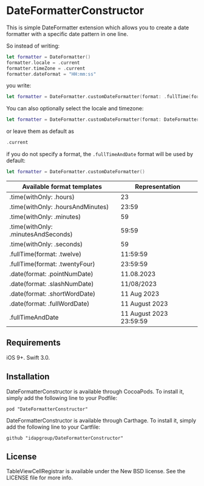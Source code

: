 # DateFormatterConstructor

This is simple DateFormatter extension which allows you to create a date formatter with a specific date pattern in one line.

So instead of writing:
```swift
let formatter = DateFormatter()
formatter.locale = .current
formatter.timeZone = .current
formatter.dateFormat = "HH:mm:ss"
```
you write:
```swift
let formatter = DateFormatter.customDateFormatter(format: .fullTime(format: .twentyFour))
```
You can also optionally select the locale and timezone:
```swift
let formatter = DateFormatter.customDateFormatter(format: DateFormatter.DateFormat, locale: Locale(identifier: "en-US"), timeZone: .gmt)
```
or leave them as default as
```swift
.current
```
if you do not specify a format, the ```.fullTimeAndDate``` format will be used by default:
```swift
let formatter = DateFormatter.customDateFormatter()
```

| Available format templates | Representation |
| -------------------------- | -------------- |
| .time(withOnly: .hours)  | 23 |
| .time(withOnly: .hoursAndMinutes)  | 23:59 |
| .time(withOnly: .minutes)  | 59 |
| .time(withOnly: .minutesAndSeconds) | 59:59 |
| .time(withOnly: .seconds) | 59 |
| .fullTime(format: .twelve) | 11:59:59 |
| .fullTime(format: .twentyFour) | 23:59:59 |
| .date(format: .pointNumDate) | 11.08.2023 |
| .date(format: .slashNumDate) | 11/08/2023 |
| .date(format: .shortWordDate) | 11 Aug 2023 |
| .date(format: .fullWordDate) | 11 August 2023 |
| .fullTimeAndDate | 11 August 2023 23:59:59 |

## Requirements

iOS 9+. Swift 3.0.

## Installation

DateFormatterConstructor is available through CocoaPods. To install it, simply add the following line to your Podfile:
```
pod "DateFormatterConstructor"
```
DateFormatterConstructor is available through Carthage. To install it, simply add the following line to your Cartfile:
```
github "idapgroup/DateFormatterConstructor"
```
## License

TableViewCellRegistrar is available under the New BSD license. See the LICENSE file for more info.
